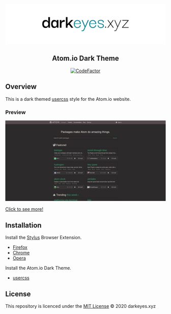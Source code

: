 <div align="center">

[![darkeyes.xyz Dark Banner](https://raw.githubusercontent.com/TeamDarkeyes/Branding/master/Graphics/Banner/Banner-Dark.png)](https://darkeyes.xyz/)

<h2 align="center">Atom.io Dark Theme</h2>

[![CodeFactor](https://www.codefactor.io/repository/github/teamdarkeyes/atom-io-dark/badge)](https://www.codefactor.io/repository/github/teamdarkeyes/atom-io-dark)

</div>

## Overview

This is a dark themed [usercss](https://github.com/openstyles/stylus/wiki/Usercss) style for the Atom.io website.

### Preview

![Preview Thumbnail](./preview/thumb.png)

[Click to see more!](./preview)

## Installation

Install the [Stylus](https://github.com/openstyles/stylus) Browser Extension.

-   [Firefox](https://addons.mozilla.org/en-US/firefox/addon/styl-us/)
-   [Chrome](https://chrome.google.com/webstore/detail/stylus/clngdbkpkpeebahjckkjfobafhncgmne)
-   [Opera](https://addons.opera.com/en-gb/extensions/details/stylus/)

Install the Atom.io Dark Theme.

-   [usercss](./atomiodark.user.css)

## License

This repository is licenced under the [MIT License](./LICENSE.md) &copy; 2020 darkeyes.xyz
